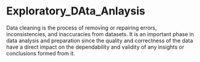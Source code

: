 # Exploratory_DAta_Anlaysis
Data cleaning is the process of removing or repairing errors, inconsistencies, and inaccuracies from datasets. It is an important phase in data analysis and preparation since the quality and correctness of the data have a direct impact on the dependability and validity of any insights or conclusions formed from it.
